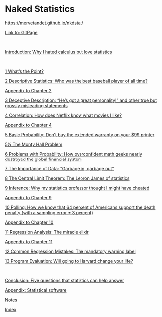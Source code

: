 <?xml version='1.0' encoding='utf-8'?>
<html xmlns="http://www.w3.org/1999/xhtml" style="font-size:1.111rem;">
  <head>
    <h1>Naked Statistics</h1>
    <meta http-equiv="Content-Type" content="text/html; charset=utf-8"/>
  <link href="../stylesheet.css" type="text/css" rel="stylesheet"/>
<link href="../page_styles.css" type="text/css" rel="stylesheet"/>
</head>
  <body class="calibre">

https://mervetandet.github.io/nkdstat/
<div class="dedicationPage"><p class="contentsEntryText"><a href="https://mervetandet.github.io/nkdstat/"  class="calibre4">Link to: GitPage</a></p></div>

<p class="contentsEntryText"> </p>
<div class="dedicationPage"><p class="contentsEntryText"><a href="text/part0003.html#intro01" id="intro_01" class="calibre4">Introduction: <span class="ITALIC">Why I hated calculus but love statistics</span></a></p></div>
<p class="contentsEntryText"> </p>
<div class="dedicationPage"><p class="contentsEntryText1"><a href="text/part0004.html#ch01" id="ch_01" class="calibre4">1 What’s the Point?</a></p></div>
<div class="dedicationPage"><p class="contentsEntryText1"><a href="text/part0005.html#ch02" id="ch_02" class="calibre4">2 Descriptive Statistics: <span class="ITALIC">Who was the best baseball player of all time?</span></a></p></div>
<p class="TOC-App"><a href="text/part0005.html#app02" id="app_02" class="calibre4">Appendix to Chapter 2</a></p>
<div class="dedicationPage"><p class="contentsEntryText1"><a href="text/part0006.html#ch03" id="ch_03" class="calibre4">3 Deceptive Description: <span class="ITALIC">“He’s got a great personality!” and other true but grossly misleading statements</span></a></p></div>
<div class="dedicationPage"><p class="contentsEntryText1"><a href=text/"part0007.html#ch04" id="ch_04" class="calibre4">4 Correlation: <span class="ITALIC">How does Netflix know what movies I like?</span></a></p></div>
<p class="TOC-App"><a href="text/part0007.html#app04" id="app_04" class="calibre4">Appendix to Chapter 4</a></p>
<div class="dedicationPage"><p class="contentsEntryText1"><a href="text/part0008.html#ch05" id="ch_05" class="calibre4">5 Basic Probability: <span class="ITALIC">Don’t buy the extended warranty on your $99 printer</span></a></p></div>
<div class="dedicationPage"><p class="contentsEntryText1"><a href="text/part0009.html#ch05a" id="ch_05a" class="calibre4">5<span class="ent">½</span> The Monty Hall Problem</a></p></div>
<div class="dedicationPage"><p class="contentsEntryText1"><a href="text/part0010.html#ch06" id="ch_06" class="calibre4">6 Problems with Probability: <span class="ITALIC">How overconfident math geeks nearly destroyed the global financial system</span></a></p></div>
<div class="dedicationPage"><p class="contentsEntryText1"><a href="text/part0011.html#ch07" id="ch_07" class="calibre4">7 The Importance of Data: <span class="ITALIC">“Garbage in, garbage out”</span></a></p></div>
<div class="dedicationPage"><p class="contentsEntryText1"><a href="text/part0012.html#ch08" id="ch_08" class="calibre4">8 The Central Limit Theorem: <span class="ITALIC">The Lebron James of statistics</span></a></p></div>
<div class="dedicationPage"><p class="contentsEntryText1"><a href="text/part0013.html#ch09" id="ch_09" class="calibre4">9 Inference: <span class="ITALIC">Why my statistics professor thought I might have cheated</span></a></p></div>
<p class="TOC-App"><a href="text/part0013.html#app09" id="app_09" class="calibre4">Appendix to Chapter 9</a></p>
<div class="dedicationPage"><p class="contentsEntryText1"><a href="text/part0014.html#ch10" id="ch_10" class="calibre4">10 Polling: <span class="ITALIC">How we know that 64 percent of Americans support the death penalty (with a sampling error ± 3 percent)</span></a></p></div>
<p class="TOC-App"><a href="text/part0014.html#app10" id="app_10" class="calibre4">Appendix to Chapter 10</a></p>
<div class="dedicationPage"><p class="contentsEntryText1"><a href="text/part0015.html#ch11" id="ch_11" class="calibre4">11 Regression Analysis: <span class="ITALIC">The miracle elixir</span></a></p></div>
<p class="TOC-App"><a href="text/part0015.html#app11" id="app_11" class="calibre4">Appendix to Chapter 11</a></p>
<div class="dedicationPage"><p class="contentsEntryText1"><a href="text/part0016.html#ch12" id="ch_12" class="calibre4">12 Common Regression Mistakes: <span class="ITALIC">The mandatory warning label</span></a></p></div>
<div class="dedicationPage"><p class="contentsEntryText1"><a href="text/part0017.html#ch13" id="ch_13" class="calibre4">13 Program Evaluation: <span class="ITALIC">Will going to Harvard change your life?</span></a></p></div>
<p class="contentsEntryText1"> </p>
<div class="dedicationPage"><p class="contentsEntryText"><a href="text/part0018.html#con01" id="con_01" class="calibre4">Conclusion: <span class="ITALIC">Five questions that statistics can help answer</span></a></p></div>
<div class="dedicationPage"><p class="contentsEntryText"><a href="text/part0019.html#app01" id="app_01" class="calibre4">Appendix: <span class="ITALIC">Statistical software</span></a></p></div>
<div class="dedicationPage"><p class="contentsEntryText"><a href="text/part0020.html#notes01" id="notes_01" class="calibre4">Notes</a></p></div>

<div class="dedicationPage"><p class="contentsEntryText"><a href="text/part0022.html#index01" id="index_01" class="calibre4">Index</a></p></div>
<p class="contentsEntryText1"> </p>

</body></html>
